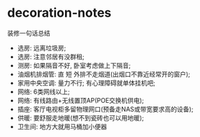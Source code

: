# decoration-notes
装修一句话总结

 - 选房: 远离垃圾房;
 - 选房: 注意邻居有没群租;
 - 测房: 如果隔音不好, 卧室考虑做上下隔音;
 - 油烟机排烟管: 直 短 外排不走烟道(出烟口不靠近经常开的窗户);
 - 家用中央空调: 量力不行; 有心理障碍就单体挂机吧;
 - 网络: 6类网线以上;
 - 网络: 有线路由+无线置顶AP(POE交换机供电);
 - 插座: 客厅电视柜多留物理网口(预备走NAS或带宽要求高的设备);
 - 供暖: 要舒服走地暖(想不到瓷砖也可以用地暖);
 - 卫生间: 地方大就用马桶加小便器
